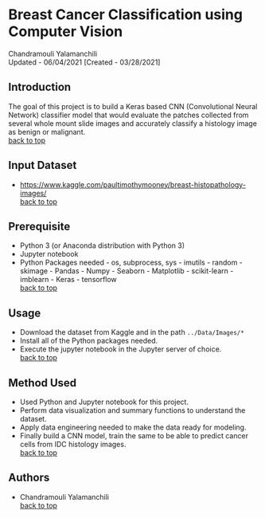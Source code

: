 # <a name="top">Breast Cancer Classification using Computer Vision</a>
Chandramouli Yalamanchili  
Updated - 06/04/2021 [Created - 03/28/2021]

## Introduction
The goal of this project is to build a Keras based CNN (Convolutional Neural Network) classifier model that would evaluate the patches collected from several whole mount slide images and accurately classify a histology image as benign or malignant.  
[back to top](#top)

## Input Dataset
- https://www.kaggle.com/paultimothymooney/breast-histopathology-images/   
[back to top](#top)

## Prerequisite
- Python 3 (or Anaconda distribution with Python 3)
- Jupyter notebook
- Python Packages needed
        - os, subprocess, sys
        - imutils
        - random
        - skimage
        - Pandas
        - Numpy
        - Seaborn
        - Matplotlib
        - scikit-learn
        - imblearn
        - Keras
        - tensorflow  
[back to top](#top)

## Usage
- Download the dataset from Kaggle and in the path `../Data/Images/*`
- Install all of the Python packages needed.
- Execute the jupyter notebook in the Jupyter server of choice.  
[back to top](#top)

## Method Used
- Used Python and Jupyter notebook for this project.
- Perform data visualization and summary functions to understand the dataset.
- Apply data engineering needed to make the data ready for modeling.
- Finally build a CNN model, train the same to be able to predict cancer cells from IDC histology images.  
[back to top](#top)

## Authors
- Chandramouli Yalamanchili  
[back to top](#top)